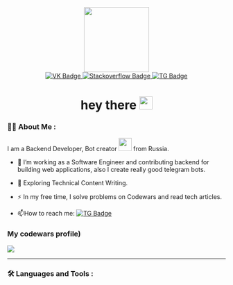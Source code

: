 <div id="header" align="center">
  <img src="https://media.giphy.com/media/3oKIPnAiaMCws8nOsE/giphy.gif" width="150"/>
</div>


<div id="badges" align="center">
  <a href="https://vk.com/licemer00">
    <img src="https://img.shields.io/badge/VK-blue?style=for-the-badge&logo=vk&logoColor=white" alt="VK Badge"/>
  </a>
  <a href="https://stackoverflow.com/users/21282596/pulsercoder">
    <img src="https://img.shields.io/badge/stackoverflow-gray?style=for-the-badge&logo=stackoverflow&logoColor=orange" alt="Stackoverflow Badge"/>
  </a>
  <a href="https://t.me/coder_sing">
    <img src="https://img.shields.io/badge/TG-blue?style=for-the-badge&logo=telegram&logoColor=white" alt="TG Badge"/>
  </a>
</div>


<div id="counter" align="center">
  <img src="https://komarev.com/ghpvc/?username=PulserCoder&style=flat-square&color=blue" alt=""/>
</div>


<h1 align="center">
  hey there
  <img src="https://media.giphy.com/media/hvRJCLFzcasrR4ia7z/giphy.gif" width="30px"/>
</h1>

<div id="about_me">
  
### :woman_technologist: About Me :
I am a Backend Developer, Bot creator <img src="https://media.giphy.com/media/WUlplcMpOCEmTGBtBW/giphy.gif" width="30"> from Russia.
- :telescope: I’m working as a Software Engineer and contributing backend for building web applications, also I create really good telegram bots.

- :seedling: Exploring Technical Content Writing.

- :zap: In my free time, I solve problems on Codewars and read tech articles.

- :mailbox:How to reach me: [![TG Badge](https://img.shields.io/badge/Pavel_Kuzmin-blue?style=flat&logo=telegram&logoColor=white)](https://t.me/coder_sing)
</div>


### My codewars profile)
<div id="codewars"><img src="https://www.codewars.com/users/PulserCoder/badges/large" /></div>



---

### :hammer_and_wrench: Languages and Tools :
